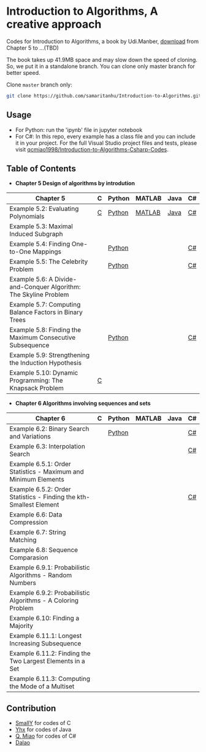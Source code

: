 ﻿# Introduction to Algorithms, A creative approach

Codes for Introduction to Algorithms, a book by Udi.Manber, [download](https://raw.githubusercontent.com/samaritanhu/Introduction-to-Algorithms/book/算法引论%20一种创造性方法.pdf) from Chapter 5 to ...(TBD)

The book takes up 41.9MB space and may slow down the speed of cloning. So, we put it in a standalone branch. You can clone only master branch for better speed.

Clone `master` branch only:  

```sh
git clone https://github.com/samaritanhu/Introduction-to-Algorithms.git -b master --single-branch
```

## Usage

* For Python: run the 'ipynb' file in jupyter notebook
* For C#: In this repo, every example has a class file and you can include it in your project. For the full Visual Studio project files and tests, please visit [qcmiao1998/Introduction-to-Algorithms-Csharp-Codes](https://github.com/qcmiao1998/Introduction-to-Algorithms-Csharp-Codes).

## Table of Contents

* **Chapter 5 Design of algorithms by introdution**

| Chapter 5                                                        | C                                         | Python                                                 | MATLAB                                                 | Java                                                       | C#                                                                  |
|------------------------------------------------------------------|-------------------------------------------|--------------------------------------------------------|--------------------------------------------------------|------------------------------------------------------------|---------------------------------------------------------------------|
| Example 5.2: Evaluating Polynomials                              | [C](codes/C/Chapter%205/Example%205.2.c)  | [Python](codes/python/Chapter%205/Example%205.2.ipynb) | [MATLAB](codes/matlab/Chapter%205/Example%205.2.ipynb) | [Java](codes/java/Chapter5/5.1/EvaluatingPolynomials.java) | [C#](codes/csharp/Chapter_5/5_2_Evaluating_Polynomials.cs)          |
| Example 5.3: Maximal Induced Subgraph                            |                                           |                                                        |                                                        |                                                            |                                                                     |
| Example 5.4: Finding One-to-One Mappings                         |                                           | [Python](codes/python/Chapter%205/Example%205.4.ipynb) |                                                        |                                                            | [C#](codes/csharp/Chapter_5/5_4_Algorithm_Mapping.cs)               |
| Example 5.5: The Celebrity Problem                               |                                           | [Python](codes/python/Chapter%205/Example%205.5.ipynb) |                                                        |                                                            | [C#](codes/csharp/Chapter_5/5_5_Algorithm_Celebrity.cs)             |
| Example 5.6: A Divide-and-Conquer Algorithm: The Skyline Problem |                                           |                                                        |                                                        |                                                            |                                                                     |
| Example 5.7: Computing Balance Factors in Binary Trees           |                                           |                                                        |                                                        |                                                            |                                                                     |
| Example 5.8: Finding the Maximum Consecutive Subsequence         |                                           | [Python](codes/python/Chapter%205/Example%205.8.ipynb) |                                                        |                                                            | [C#](codes/csharp/Chapter_5/5_8_Maximum_Consecutive_Subsequence.cs) |
| Example 5.9: Strengthening the Induction Hypothesis              |                                           |                                                        |                                                        |                                                            |                                                                     |
| Example 5.10: Dynamic Programming: The Knapsack Problem          | [C](codes/C/Chapter%205/Example%205.10.c) |                                                        |                                                        |                                                            |                                                                     |

* **Chapter 6 Algorithms involving sequences and sets**

| Chapter 6                                                          | C | Python                                                 | MATLAB | Java | C#                                                                     |
|--------------------------------------------------------------------|---|--------------------------------------------------------|--------|------|------------------------------------------------------------------------|
| Example 6.2: Binary Search and Variations                          |   | [Python](codes/python/Chapter%206/Example%206.2.ipynb) |        |      | [C#](codes/csharp/Chapter_6/6_2_Binary_Search_and_Variations.cs)       |
| Example 6.3: Interpolation Search                                  |   |                                                        |        |      | [C#](codes/csharp/Chapter_6/6_3_Interpolation_Search.cs)               |
| Example 6.5.1: Order Statistics - Maximum and Minimum Elements     |   |                                                        |        |      |                                                                        |
| Example 6.5.2: Order Statistics - Finding the kth-Smallest Element |   |                                                        |        |      | [C#](codes/csharp/Chapter_6/6_5_2_Finding_the_kth_Smallest_Element.cs) |
| Example 6.6: Data Compression                                      |   |                                                        |        |      |                                                                        |
| Example 6.7: String Matching                                       |   |                                                        |        |      |                                                                        |
| Example 6.8: Sequence Comparasion                                  |   |                                                        |        |      |                                                                        |
| Example 6.9.1: Probabilistic Algorithms - Random Numbers           |   |                                                        |        |      |                                                                        |
| Example 6.9.2: Probabilistic Algorithms - A Coloring Problem       |   |                                                        |        |      |                                                                        |
| Example 6.10: Finding a Majority                                   |   |                                                        |        |      |                                                                        |
| Example 6.11.1: Longest Increasing Subsequence                     |   |                                                        |        |      |                                                                        |
| Example 6.11.2: Finding the Two Largest Elements in a Set          |   |                                                        |        |      |                                                                        |
| Example 6.11.3: Computing the Mode of a Multiset                   |   |                                                        |        |      |                                                                        |

## Contribution  

* [SmallY](https://github.com/iamSmallY) for codes of C
* [Yhx](https://github.com/18918606287) for codes of Java
* [Q. Miao](https://github.com/qcmiao1998) for codes of C#
* [Dalao](https://github.com/johnnychen94)
